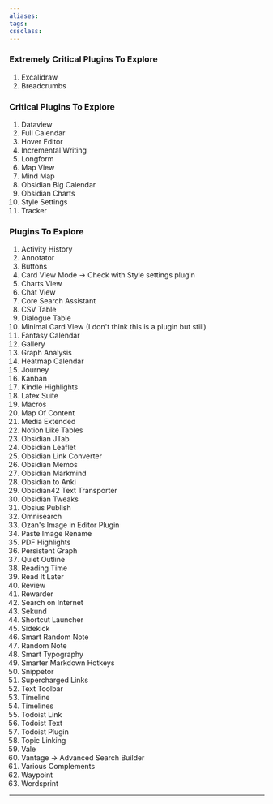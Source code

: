 ```yaml
---
aliases:
tags: 
cssclass:
---
```


### Extremely Critical Plugins To Explore
1. Excalidraw
2. Breadcrumbs

### Critical Plugins To Explore 
1. Dataview
2. Full Calendar
3. Hover Editor
4. Incremental Writing
5. Longform
6. Map View
7. Mind Map
8. Obsidian Big Calendar
9. Obsidian Charts
10. Style Settings
11. Tracker

### Plugins To Explore
1. Activity History
2. Annotator
3. Buttons
4. Card View Mode → Check with Style settings plugin
5. Charts View
6. Chat View
7. Core Search Assistant
8. CSV Table 
9. Dialogue Table
10. Minimal Card View (I don't think this is a plugin but still)
11. Fantasy Calendar 
12. Gallery
13. Graph Analysis
14. Heatmap Calendar
15. Journey
16. Kanban
17. Kindle Highlights
18. Latex Suite
19. Macros
20. Map Of Content
21. Media Extended
22. Notion Like Tables
23. Obsidian JTab
24. Obsidian Leaflet
25. Obsidian Link Converter
26. Obsidian Memos
27. Obsidian Markmind
28. Obsidian to Anki
29. Obsidian42 Text Transporter
30. Obsidian Tweaks
31. Obsius Publish
32. Omnisearch
33. Ozan's Image in Editor Plugin
34. Paste Image Rename
35. PDF Highlights
36. Persistent Graph
37. Quiet Outline 
38. Reading Time
39. Read It Later
40. Review
41. Rewarder
42. Search on Internet
43. Sekund
44. Shortcut Launcher
45. Sidekick
46. Smart Random Note
47. Random Note
48. Smart Typography
49. Smarter Markdown Hotkeys
50. Snippetor
51. Supercharged Links
52. Text Toolbar
53. Timeline
54. Timelines
55. Todoist Link
56. Todoist Text
57. Todoist Plugin
58. Topic Linking
59. Vale
60. Vantage → Advanced Search Builder
61. Various Complements
62. Waypoint
63. Wordsprint

---

